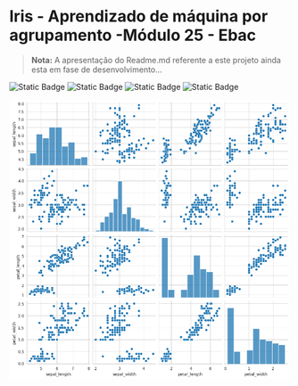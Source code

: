 <h1> Iris - Aprendizado de máquina por agrupamento -Módulo 25 - Ebac </h1>

> **Nota:**
> A apresentação do Readme.md referente a este projeto ainda esta em fase de desenvolvimento...

![Static Badge](https://img.shields.io/badge/Library-Seaborn-blue) ![Static Badge](https://img.shields.io/badge/scikit--learn-F7931E?style=flat-square&logo=scikit-learn&logoColor=white) ![Static Badge](https://img.shields.io/badge/-pandas-05122A?style=flat&logo=pandas) ![Static Badge](https://img.shields.io/badge/Numpy-777BB4?style=for-the-badge&logo=numpy&logoColor=white)

![teste](https://github.com/Sandro-Alexandre-Olmedo/iris---aprendizado-de-maquina-por-agrupamento---modulo-25---Ebac/blob/main/pairplot%20iris.png)
